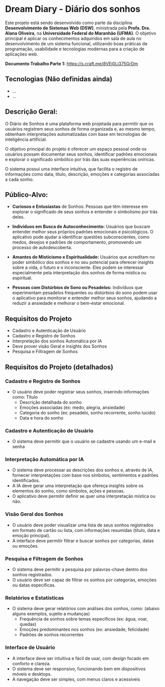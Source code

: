 # Dream Diary - Diário dos sonhos

Este projeto está sendo desenvolvido como parte da disciplina **Desenvolvimento de Sistemas Web (DSW)**, ministrada pela **Profa. Dra. Alana Oliveira**, na **Universidade Federal do Maranhão (UFMA)**. O objetivo principal é aplicar os conhecimentos adquiridos em sala de aula no desenvolvimento de um sistema funcional, utilizando boas práticas de programação, usabilidade e tecnologias modernas para a criação de aplicações web.

**Documento Trabalho Parte 1:** https://s.craft.me/8VEj0Li375GrDm

## Tecnologias (Não definidas ainda)
- ...
- ...

## Descrição Geral:

O Diário de Sonhos é uma plataforma web projetada para permitir que os usuários
registrem seus sonhos de forma organizada e, ao mesmo tempo, obtenham interpretações
automatizadas com base em tecnologias de inteligência artificial.

O objetivo principal do
projeto é oferecer um espaço pessoal onde os usuários possam documentar seus sonhos,
identificar padrões emocionais e explorar o significado simbólico por trás das suas
experiências oníricas.

O sistema possui uma interface intuitiva, que facilita o registro de informações como data,
título, descrição, emoções e categorias associadas a cada sonho.

## Público-Alvo:
- **Curiosos e Entusiastas** de Sonhos: Pessoas que têm interesse em explorar o significado
de seus sonhos e entender o simbolismo por trás deles.

- **Indivíduos em Busca de Autoconhecimento:** Usuários que buscam entender melhor
seus próprios padrões emocionais e psicológicos. O aplicativo pode ajudar a identificar
questões subconscientes, como medos, desejos e padrões de comportamento,
promovendo um processo de autodescoberta.

- **Amantes de Misticismo e Espiritualidade:** Usuários que acreditam no poder simbólico
dos sonhos e no seu potencial para oferecer insights sobre a vida, o futuro e o
inconsciente. Eles podem se interessar especialmente pela interpretação dos sonhos de
forma mística ou espiritual.
 
- **Pessoas com Distúrbios de Sono ou Pesadelos:** Indivíduos que experimentam
pesadelos frequentes ou distúrbios do sono podem usar o aplicativo para monitorar e
entender melhor seus sonhos, ajudando a reduzir a ansiedade e melhorar o bem-estar
emocional.

## Requisitos do Projeto
- Cadastro e Autenticação de Usuário
- Cadastro e Registro de Sonhos
- Interpretação dos sonhos Automática por IA
- Deve prover visão Geral e insights dos Sonhos
- Pesquisa e Filtragem de Sonhos

## Requisitos do Projeto (detalhados)

### Cadastro e Registro de Sonhos
- O usuário deve poder registrar seus sonhos, inserindo informações como:
Título
  - Descrição detalhada do sonho
  - Emoções associadas (ex: medo, alegria, ansiedade)
  - Categoria do sonho (ex: pesadelo, sonho recorrente, sonho lucido)
  - Data e hora do sonho
### Cadastro e Autenticação de Usuário
  - O sistema deve permitir que o usuário se cadastre usando um e-mail e senha
### Interpretação Automática por IA
  - O sistema deve processar as descrições dos sonhos e, através de IA, fornecer interpretações com base nos símbolos, sentimentos e padrões identificados.
  - A IA deve gerar uma interpretação que ofereça insights sobre os elementos do sonho, como símbolos, ações e pessoas.
  - O aplicativo deve permitir definir se quer uma interpretação mística ou não.
### Visão Geral dos Sonhos
  -  O usuário deve poder visualizar uma lista de seus sonhos registrados em formato de cartão ou lista, com informações resumidas (título, data e emoção principal).
  - A interface deve permitir filtrar e buscar sonhos por categorias, datas ou emoções.
### Pesquisa e Filtragem de Sonhos
  - O sistema deve permitir a pesquisa por palavras-chave dentro dos sonhos registrados.
  - O usuário deve ser capaz de filtrar os sonhos por categorias, emoções ou datas específicas.
### Relatórios e Estatísticas
- O sistema deve gerar relatórios com análises dos sonhos, como: (abaixo alguns exemplos, sujeito a mudanças)
  - Frequência de sonhos sobre temas específicos (ex: água, voar, quedas)
  - Emoções predominantes nos sonhos (ex: ansiedade, felicidade)
  - Padrões de sonhos recorrentes
### Interface de Usuário
- A interface deve ser intuitiva e fácil de usar, com design focado em conforto e clareza.
- O sistema deve ser responsivo, funcionando bem em dispositivos móveis e desktops.
- A navegação deve ser simples, com menus claros e acessíveis

